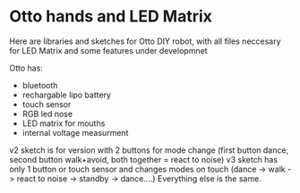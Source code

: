 # Otto hands and LED Matrix

Here are libraries and sketches for Otto DIY robot, with all files neccesary for LED Matrix and some features under developmnet

Otto has:

- bluetooth
- rechargable lipo battery
- touch sensor
- RGB led nose
- LED matrix for mouths
- internal voltage measurment

v2 sketch is for version with 2 buttons for mode change (first button dance, second button walk+avoid, both together = react to noise)
v3 sketch has only 1 button or touch sensor and changes modes on touch (dance -> walk -> react to noise -> standby -> dance....)
Everything else is the same.
